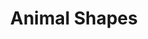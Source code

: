 ---
title: "Animal Shapes"
index: "animal-shapes"
permalink: /spells/animal-shapes/
tags:
  - Spell
  - 8th Level
  - Transmutation
available_for:
  - Druid
level: "8th Level"
school: "Transmutation"
range: "30 ft"
comp:
  - V
  - S
duration: "24 Hours"
concentration: true
description: |
  Your magic turns others into beasts. Choose any number of willing creatures that you can see within range. You transform each target into the form of a Large or smaller beast with a challenge rating of 4 or lower. On subsequent turns, you can use your action to transform affected creatures into new forms.

  The transformation lasts for the duration for each target, or until the target drops to 0 hit points or dies. You can choose a different form for each target. A target's game statistics are replaced by the statistics of the chosen beast, though the target retains its alignment and Intelligence, Wisdom, and Charisma scores. The target assumes the hit points of its new form, and when it reverts to its normal form, it returns to the number of hit points it had before it transformed. If it reverts as a result of dropping to 0 hit points, any excess damage carries over to its normal form. As long as the excess damage doesn't reduce the creature's normal form to 0 hit points, it isn't knocked unconscious. The creature is limited in the actions it can perform by the nature of its new form, and it can't speak or cast spells.

  The target's gear melds into the new form. The target can't activate, wield, or otherwise benefit from any of its equipment.
excerpt: "Your magic turns others into beasts."
source: "Basic Rules"
---